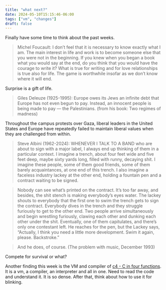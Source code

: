 ```yaml
---
title: "what next?"
date: 2024-05-10T15:15:46-06:00
tags: ["vm", "changes"]
draft: false
---
```


Finally have some time to think about the past weeks.

> Michel Foucault: I don’t feel that it is necessary to know exactly what I am. The main interest in life and work is to become someone else that you were not in the beginning. If you knew when you began a book what you would say at the end, do you think that you would have the courage to write it? What is true for writing and for love relationships is true also for life. The game is worthwhile insofar as we don’t know where it will end.

Surprise is a gift of life.

> Giles Deleuze (1925-1995): Europe owes its Jews an infinite debt that Europe has not even begun to pay. Instead, an innocent people is being made to pay — the Palestinians. (from his book: Two regimes of madness)

Throughout the campus protests over Gaza, liberal leaders in the United States and Europe have repeatedly failed to maintain liberal values when they are challenged from within.

> Steve Albini (1962-2024): WHENEVER I TALK TO A BAND who are about to sign with a major label, I always end up thinking of them in a particular context. I imagine a trench, about four feet wide and five feet deep, maybe sixty yards long, filled with runny, decaying shit. I imagine these people, some of them good friends, some of them barely acquaintances, at one end of this trench. I also imagine a faceless industry lackey at the other end, holding a fountain pen and a contract waiting to be signed.

> Nobody can see what’s printed on the contract. It’s too far away, and besides, the shit stench is making everybody’s eyes water. The lackey shouts to everybody that the first one to swim the trench gets to sign the contract. Everybody dives in the trench and they struggle furiously to get to the other end. Two people arrive simultaneously and begin wrestling furiously, clawing each other and dunking each other under the shit. Eventually, one of them capitulates, and there’s only one contestant left. He reaches for the pen, but the Lackey says, “Actually, I think you need a little more development. Swim it again, please. Backstroke.”

> And he does, of course. (The problem with music, December 1993)

Compete for survival or what?

Another finding this week is the VM and compiler of [c4 - C in four functions](https://github.com/rswier/c4). It is a vm, a compiler, an interpreter and all in one. Need to read the code and understand it. It is so dense. After that, think about how to use it for blinking.

